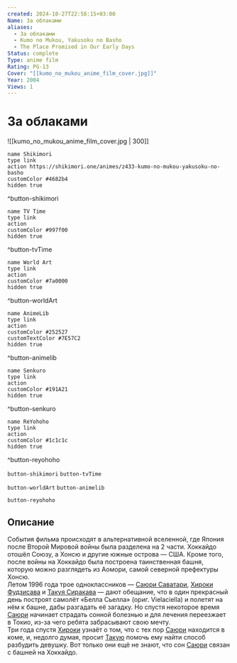 ```yaml
---
created: 2024-10-27T22:58:15+03:00
Name: За облаками
aliases:
  - За облаками
  - Kumo no Mukou, Yakusoku no Basho
  - The Place Promised in Our Early Days
Status: complete
Type: anime film
Rating: PG-13
Cover: "[[kumo_no_mukou_anime_film_cover.jpg]]"
Year: 2004
Views: 1
---
```


# За облаками

![[kumo_no_mukou_anime_film_cover.jpg | 300]]

```button
name Shikimori
type link
action https://shikimori.one/animes/z433-kumo-no-mukou-yakusoku-no-basho
customColor #4682b4
hidden true
```
^button-shikimori

```button
name TV Time
type link
action 
customColor #997f00
hidden true
```
^button-tvTime

```button
name World Art
type link
action 
customColor #7a0000
hidden true
```
^button-worldArt

```button
name AnimeLib
type link
action 
customColor #252527
customTextColor #7E57C2
hidden true
```
^button-animelib

```button
name Senkuro
type link
action 
customColor #191A21
hidden true
```
^button-senkuro

```button
name ReYohoho
type link
action 
customColor #1c1c1c
hidden true
```
^button-reyohoho



`button-shikimori` `button-tvTime`

`button-worldArt` `button-animelib`

`button-reyohoho`

## Описание

События фильма происходят в альтернативной вселенной, где Япония после Второй Мировой войны была разделена на 2 части. Хоккайдо отошёл Союзу, а Хонсю и другие южные острова — США. Кроме того, после войны на Хоккайдо была построена таинственная башня, которую можно разглядеть из Аомори, самой северной префектуры Хонсю.  
Летом 1996 года трое одноклассников — [Саюри Саватари](https://shikimori.one/characters/3902-sayuri-sawatari), [Хироки Фудзисава](https://shikimori.one/characters/3903-hiroki-fujisawa) и [Такуя Сиракава](https://shikimori.one/characters/3904-takuya-shirakawa) — дают обещание, что в один прекрасный день построят самолёт «Белла Сьелла» (ориг. Vielaciella) и полетят на нём к башне, дабы разгадать её загадку. Но спустя некоторое время [Саюри](https://shikimori.one/characters/3902-sayuri-sawatari) начинает страдать сонной болезнью и для лечения переезжает в Токио, из-за чего ребята забрасывают свою мечту.  
Три года спустя [Хироки](https://shikimori.one/characters/3903-hiroki-fujisawa) узнаёт о том, что с тех пор [Саюри](https://shikimori.one/characters/3902-sayuri-sawatari) находится в коме, и, недолго думая, просит [Такую](https://shikimori.one/characters/3904-takuya-shirakawa) помочь ему найти способ разбудить девушку. Вот только они ещё не знают, что сон [Саюри](https://shikimori.one/characters/3902-sayuri-sawatari) связан с башней на Хоккайдо.
